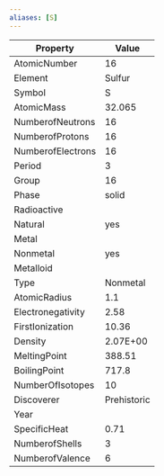 ```yaml
---
aliases: [S]
---
```


| Property          | Value       |
| ----------------- | ----------- |
| AtomicNumber      | 16          |
| Element           | Sulfur      |
| Symbol            | S           |
| AtomicMass        | 32.065      |
| NumberofNeutrons  | 16          |
| NumberofProtons   | 16          |
| NumberofElectrons | 16          |
| Period            | 3           |
| Group             | 16          |
| Phase             | solid       |
| Radioactive       |             |
| Natural           | yes         |
| Metal             |             |
| Nonmetal          | yes         |
| Metalloid         |             |
| Type              | Nonmetal    |
| AtomicRadius      | 1.1         |
| Electronegativity | 2.58        |
| FirstIonization   | 10.36       |
| Density           | 2.07E+00    |
| MeltingPoint      | 388.51      |
| BoilingPoint      | 717.8       |
| NumberOfIsotopes  | 10          |
| Discoverer        | Prehistoric |
| Year              |             |
| SpecificHeat      | 0.71        |
| NumberofShells    | 3           |
| NumberofValence   | 6           |
